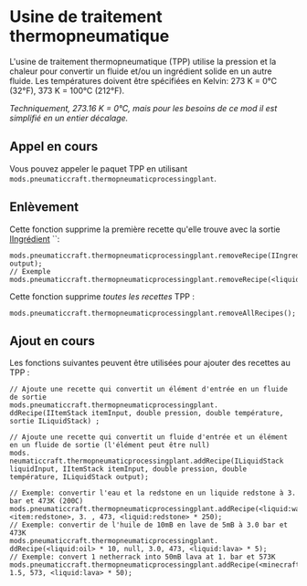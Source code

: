 # Usine de traitement thermopneumatique

L'usine de traitement thermopneumatique (TPP) utilise la pression et la chaleur pour convertir un fluide et/ou un ingrédient solide en un autre fluide. Les températures doivent être spécifiées en Kelvin: 273 K = 0°C (32°F), 373 K = 100°C (212°F).

*Techniquement, 273.16 K = 0°C, mais pour les besoins de ce mod il est simplifié en un entier décalage.*

## Appel en cours

Vous pouvez appeler le paquet TPP en utilisant `mods.pneumaticcraft.thermopneumaticprocessingplant`.

## Enlèvement

Cette fonction supprime la première recette qu'elle trouve avec la sortie [IIngrédient](/Vanilla/Variable_Types/IIngredient/) ``:

```zenscript
mods.pneumaticcraft.thermopneumaticprocessingplant.removeRecipe(IIngredient output);
// Exemple
mods.pneumaticcraft.thermopneumaticprocessingplant.removeRecipe(<liquid:lpg>);
```

Cette fonction supprime *toutes les recettes* TPP :

```zenscript
mods.pneumaticcraft.thermopneumaticprocessingplant.removeAllRecipes();
```

## Ajout en cours

Les fonctions suivantes peuvent être utilisées pour ajouter des recettes au TPP :

```zenscript
// Ajoute une recette qui convertit un élément d'entrée en un fluide de sortie
mods.pneumaticcraft.thermopneumaticprocessingplant. ddRecipe(IItemStack itemInput, double pression, double température, sortie ILiquidStack) ;

// Ajoute une recette qui convertit un fluide d'entrée et un élément en un fluide de sortie (l'élément peut être null)
mods. neumaticcraft.thermopneumaticprocessingplant.addRecipe(ILiquidStack liquidInput, IItemStack itemInput, double pression, double température, ILiquidStack output);

// Exemple: convertir l'eau et la redstone en un liquide redstone à 3. bar et 473K (200C)
mods.pneumaticcraft.thermopneumaticprocessingplant.addRecipe(<liquid:water>, <item:redstone>, 3. , 473, <liquid:redstone> * 250);
// Exemple: convertir de l'huile de 10mB en lave de 5mB à 3.0 bar et 473K
mods.pneumaticcraft.thermopneumaticprocessingplant. ddRecipe(<liquid:oil> * 10, null, 3.0, 473, <liquid:lava> * 5);
// Exemple: convert 1 netherrack into 50mB lava at 1. bar et 573K
mods.pneumaticcraft.thermopneumaticprocessingplant.addRecipe(<minecraft:netherrack>, 1.5, 573, <liquid:lava> * 50);
```